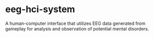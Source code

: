 # eeg-hci-system
A human-computer interface that utilizes EEG data generated from gameplay for analysis and observation of potential mental disorders.